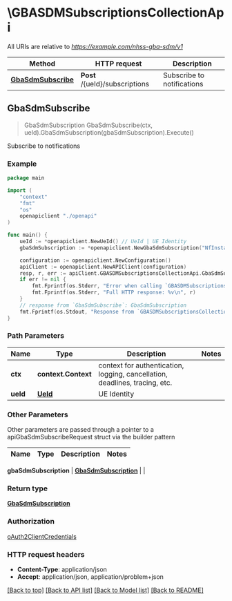 # \GBASDMSubscriptionsCollectionApi

All URIs are relative to *https://example.com/nhss-gba-sdm/v1*

Method | HTTP request | Description
------------- | ------------- | -------------
[**GbaSdmSubscribe**](GBASDMSubscriptionsCollectionApi.md#GbaSdmSubscribe) | **Post** /{ueId}/subscriptions | Subscribe to notifications



## GbaSdmSubscribe

> GbaSdmSubscription GbaSdmSubscribe(ctx, ueId).GbaSdmSubscription(gbaSdmSubscription).Execute()

Subscribe to notifications

### Example

```go
package main

import (
    "context"
    "fmt"
    "os"
    openapiclient "./openapi"
)

func main() {
    ueId := *openapiclient.NewUeId() // UeId | UE Identity
    gbaSdmSubscription := *openapiclient.NewGbaSdmSubscription("NfInstanceId_example", "CallbackReference_example", []string{"MonitoredResourceUris_example"}) // GbaSdmSubscription | 

    configuration := openapiclient.NewConfiguration()
    apiClient := openapiclient.NewAPIClient(configuration)
    resp, r, err := apiClient.GBASDMSubscriptionsCollectionApi.GbaSdmSubscribe(context.Background(), ueId).GbaSdmSubscription(gbaSdmSubscription).Execute()
    if err != nil {
        fmt.Fprintf(os.Stderr, "Error when calling `GBASDMSubscriptionsCollectionApi.GbaSdmSubscribe``: %v\n", err)
        fmt.Fprintf(os.Stderr, "Full HTTP response: %v\n", r)
    }
    // response from `GbaSdmSubscribe`: GbaSdmSubscription
    fmt.Fprintf(os.Stdout, "Response from `GBASDMSubscriptionsCollectionApi.GbaSdmSubscribe`: %v\n", resp)
}
```

### Path Parameters


Name | Type | Description  | Notes
------------- | ------------- | ------------- | -------------
**ctx** | **context.Context** | context for authentication, logging, cancellation, deadlines, tracing, etc.
**ueId** | [**UeId**](.md) | UE Identity | 

### Other Parameters

Other parameters are passed through a pointer to a apiGbaSdmSubscribeRequest struct via the builder pattern


Name | Type | Description  | Notes
------------- | ------------- | ------------- | -------------

 **gbaSdmSubscription** | [**GbaSdmSubscription**](GbaSdmSubscription.md) |  | 

### Return type

[**GbaSdmSubscription**](GbaSdmSubscription.md)

### Authorization

[oAuth2ClientCredentials](../README.md#oAuth2ClientCredentials)

### HTTP request headers

- **Content-Type**: application/json
- **Accept**: application/json, application/problem+json

[[Back to top]](#) [[Back to API list]](../README.md#documentation-for-api-endpoints)
[[Back to Model list]](../README.md#documentation-for-models)
[[Back to README]](../README.md)

